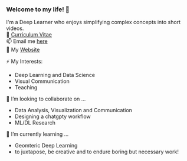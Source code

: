### Welcome to my life! 👋
I'm a Deep Learner who enjoys simplifying complex concepts into short videos.<br>
📝 [Curriculum Vitae](https://kartikchincholikar.github.io/img/RESUME_Kartik_Chincholikar.pdf)<br>
📫 Email me [here](mailto:kartik.niszoig@gmail.com)<br>
📝 My [Website](https://kartikchincholikar.github.io)<br>

⚡ My Interests:
- Deep Learning and Data Science
- Visual Communication
- Teaching

👯 I’m looking to collaborate on ...
- Data Analysis, Visualization and Communication
- Designing a chatgpty workflow
- ML/DL Research

🌱 I’m currently learning ...
- Geomteric Deep Learning
- to juxtapose, be creative and to endure boring but necessary work!











